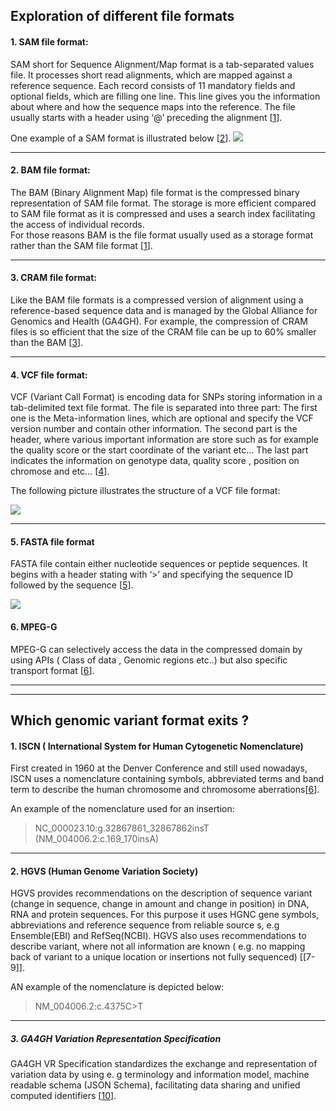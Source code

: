 
##  Exploration of different file formats


 ####  1. SAM file format:

SAM short for Sequence Alignment/Map format is a tab-separated values file. It processes short read alignments, which are mapped against a reference sequence. 
Each record consists of 11 mandatory fields and optional fields, which are filling one line. This line gives you the information about where and how the sequence maps into the reference.   The file usually starts with a header using ‘@’ preceding the alignment [[1]].  

One example of a SAM format is illustrated below [[2]].
![](https://www.samformat.info/images/sam_format_annotated_example.5108a0cd.jpg)

[1]: http://samtools.github.io/hts-specs/SAMv1.pdf
[2]: https://www.samformat.info/sam-format-flag


---

 #### 2. BAM file format:
The BAM (Binary Alignment Map) file format is the compressed binary representation of SAM file format. 
The storage is more efficient compared to SAM file format as it is compressed and uses a search index facilitating the access of individual records.  
For those reasons BAM is the file format usually used as a storage format rather than the SAM file format [[1]].

---

 #### 3. CRAM file format:
Like the BAM file formats is a compressed version of alignment using a reference-based sequence data and is managed by the Global Alliance for Genomics and Health (GA4GH). 
For example, the compression of CRAM files is so efficient that the size of the CRAM file can be up to 60% smaller than the BAM [[3]].


[3]: https://samtools.github.io/hts-specs/CRAMv3.pdf

---

 #### 4. VCF file format:
VCF (Variant Call Format) is encoding data for SNPs storing information in a tab-delimited text file format. The file is separated into three part:  The first one is the Meta-information lines, which are optional and specify the VCF version number and contain other information. 
The second part is  the header, where various important information are store such as for example the quality score or the start coordinate of the variant etc… 
The last part indicates the information on genotype data, quality score , position on chromose and etc… [[4]].
 
 The following picture illustrates the structure of a VCF file format:
 
 ![](https://adatastory.files.wordpress.com/2016/09/example_vcf_wiki.jpg?w=1024)



[4]: https://samtools.github.io/hts-specs/VCFv4.2.pdf

---

 ####  5. FASTA file format
FASTA file contain either nucleotide sequences or peptide sequences. It begins with a header stating with ‘>’ and specifying the sequence ID followed by the sequence [[5]].


![](https://upload.wikimedia.org/wikipedia/commons/0/03/FAM149A_Promoter_region_%28FASTA_format%29.png)


[5]: http://genetics.bwh.harvard.edu/pph/FASTA.html


 #### 6. MPEG-G
MPEG-G can selectively access the data in the compressed domain by using APIs ( Class of data , Genomic regions etc..) but also specific transport format [[6]].

[6]: https://www.biorxiv.org/content/10.1101/426353v1#:~:text=The%20MPEG%2DG%20standardization%20project,data%20processing%2C%20transport%20and%20sharing.

---
---





## Which genomic variant format exits ?



#### 1. ISCN ( International System for Human Cytogenetic Nomenclature)

First created in 1960 at the Denver Conference and still used nowadays, ISCN uses a nomenclature containing symbols, abbreviated terms and band term to describe the human 
chromosome and chromosome aberrations[[6]].

An example of the nomenclature used for an insertion:
>NC_000023.10:g.32867861_32867862insT (NM_004006.2:c.169_170insA)

[6]: http://varnomen.hgvs.org/bg-material/consultation/ISCN/


---


#### 2. HGVS  (Human Genome Variation Society)
HGVS provides recommendations on the description of sequence variant (change in sequence, change in amount and change in position) in DNA, RNA and protein sequences. For this purpose it uses HGNC gene symbols, abbreviations and reference sequence from reliable source s, e.g Ensemble(EBI) and RefSeq(NCBI). HGVS also uses recommendations to describe variant, where not all information are known ( e.g.  no mapping back of variant to a unique location or insertions not fully sequenced) [[7-9]].

AN example of the nomenclature is depicted below:

>NM_004006.2:c.4375C>T


[7]: https://varnomen.hgvs.org/recommendations/general/
[8]: http://www.hgvs.org/varnomen/HGVS-basics2017.pdf
[9]: https://varnomen.hgvs.org/recommendations/uncertain/


---


##### 3. GA4GH Variation Representation Specification
GA4GH VR Specification standardizes the exchange and representation of variation data by using e. g terminology and information model, machine readable schema (JSON Schema), facilitating data sharing and unified computed identifiers [[10]].

[10]: https://vr-spec.readthedocs.io/en/1.1/

